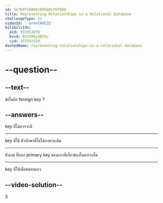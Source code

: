 ```yaml
---
id: 5e7b9f180b6c005b0e76f08d
title: Representing Relationships in a Relational Database
challengeType: 11
videoId: '-orenCNdC2Q'
bilibiliIds:
  aid: 931953070
  bvid: BV1FM4y1N7hc
  cid: 377532529
dashedName: representing-relationships-in-a-relational-database
---
```


# --question--

## --text--

ข้อใดคือ foreign key ?

## --answers--

key ที่ไม่ควรจะมี

---

key ที่ใช้ ตัวอักษรที่ไม่ใช่ภาษาละติน

---

ตัวเลข ที่บอก primary key ของแถวที่เกี่ยวข้องในตารางอื่น

---

key ที่ใช้เพื่อค้นหาแถว

## --video-solution--

3
